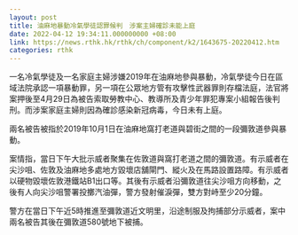 ```yaml
---
layout: post
title: 油麻地暴動冷氣學徒認罪候判　涉案主婦確診未能上庭
date: 2022-04-12 19:34:11.000000000 +08:00
link: https://news.rthk.hk/rthk/ch/component/k2/1643675-20220412.htm
categories: rthk
---
```


一名冷氣學徒及一名家庭主婦涉嫌2019年在油麻地參與暴動，冷氣學徒今日在區域法院承認一項暴動罪，另一項在公眾地方管有攻擊性武器罪則存檔法庭，法官將案押後至4月29日為被告索取勞教中心、教導所及青少年罪犯專案小組報告後判刑。而涉案家庭主婦則因為確診感染新冠病毒，今日未有上庭。

兩名被告被指於2019年10月1日在油麻地窩打老道與碧街之間的一段彌敦道參與暴動。

案情指，當日下午大批示威者聚集在佐敦道與窩打老道之間的彌敦道。有示威者在尖沙咀、佐敦及油麻地多處地方毀壞店舖閘門、縱火及在馬路設置路障。有示威者以硬物毀壞佐敦港鐵站B1出口等。其後有示威者沿彌敦道往尖沙咀方向移動，之後有人向尖沙咀警署投擲汽油彈，警方發射催淚彈，雙方對峙至少20分鐘。

警方在當日下午近5時推進至彌敦道近文明里，沿途制服及拘捕部分示威者，案中兩名被告其後在彌敦道580號地下被捕。
